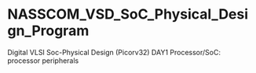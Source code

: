 # NASSCOM_VSD_SoC_Physical_Design_Program
Digital VLSI Soc-Physical Design (Picorv32)
DAY1
Processor/SoC:
processor peripherals
